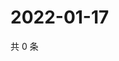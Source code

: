 # 2022-01-17

共 0 条

<!-- BEGIN WEIBO -->
<!-- 最后更新时间 Mon Jan 17 2022 05:10:13 GMT+0800 (China Standard Time) -->

<!-- END WEIBO -->
